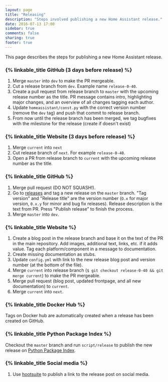 ```yaml
---
layout: page
title: "Releasing"
description: "Steps involved publishing a new Home Assistant release."
date: 2016-07-13 17:00
sidebar: true
comments: false
sharing: true
footer: true
---
```


This page describes the steps for publishing a new Home Assistant release.

### {% linkable_title GitHub (3 days before release) %}

1. Merge `master` into `dev` to make the PR mergeable.
2. Cut a release branch from `dev`. Example name `release-0-40`.
3. Create a pull request from release branch to `master` with the upcoming release number as the title. PR message contains intro, highlighting major changes, and an overview of all changes tagging each author.
4. Update `homeassistant/const.py` with the correct version number (remove the `dev` tag) and push that commit to release branch.
5. From now until the release branch has been merged, we tag bugfixes with the milestone for the release (create if doesn't exist)

### {% linkable_title Website (3 days before release) %}

1. Merge `current` into `next`
2. Cut release branch of `next`. For example `release-0-40`.
3. Open a PR from release branch to `current` with the upcoming release number as the title.

### {% linkable_title GitHub %}

1. Merge pull request (DO NOT SQUASH!).
2. Go to [releases](https://github.com/home-assistant/home-assistant/releases) and tag a new release on the `master` branch. "Tag version" and "Release title" are the version number (`O.x` for major version, `0.x.y` for minor and bug fix releases). Release description is the text from PR. Press "Publish release" to finish the process.
3. Merge `master` into `dev`.

### {% linkable_title Website %}

1. Create a blog post in the release branch and base it on the text of the PR in the main repository. Add images, additional text, links, etc. if it adds value. Tag each platform/component in a message to documentation.
2. Create missing documentation as stubs.
3. Update `config.yml` with link to the new release blog post and version number (at the bottom of the file).
4. Merge `current` into release branch (`$ git checkout release-0-40 && git merge current`) to make the PR mergeable.
5. Merge pull request (blog post, updated frontpage, and all new documentation) to `current`.
6. Merge `current` into `next`.

### {% linkable_title Docker Hub %}

Tags on Docker hub are automatically created when a release has been created on GitHub.

### {% linkable_title Python Package Index %}

Checkout the `master` branch and run `script/release` to publish the new release on [Python Package Index](https://pypi.python.org).

### {% linkable_title Social media %}

1. Use [hootsuite] to publish a link to the release post on social media.

[hootsuite]: https://hootsuite.com/dashboard
